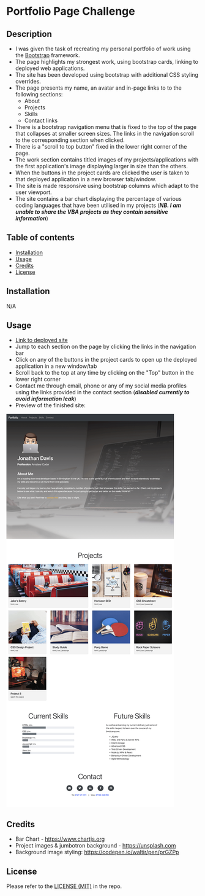 # Portfolio Page Challenge

## Description
- I was given the task of recreating my personal portfolio of work using the [Bootstrap](https://www.getbootstrap.com) framework.
- The page highlights my strongest work, using bootstrap cards, linking to deployed web applications.
- The site has been developed using bootstrap with additional CSS styling overrides.
- The page presents my name, an avatar and in-page links to to the following sections:
  - About
  - Projects
  - Skills
  - Contact links
- There is a bootstrap navigation menu that is fixed to the top of the page that collapses at smaller screen sizes. The links in the navigation scroll to the corresponding section when clicked.
- There is a "scroll to top button" fixed in the lower right corner of the page.
- The work section contains titled images of my projects/applications with the first application's image displaying larger in size than the others.
- When the buttons in the project cards are clicked the user is taken to that deployed application in a new browser tab/window.
- The site is made responsive using bootstrap columns which adapt to the user viewport.
- The site contains a bar chart displaying the percentage of various coding languages that have been utilised in my projects (***NB. I am unable to share the VBA projects as they contain sensitive information***)

## Table of contents
- [Installation](#installation)
- [Usage](#usage)
- [Credits](#credits)
- [License](#license)

## Installation
N/A

## Usage
- [Link to deployed site](https://trunten.github.io/ubbc-bootstrap-portfolio/)
- Jump to each section on the page by clicking the links in the navigation bar
- Click on any of the buttons in the project cards to open up the deployed application in a new window/tab
- Scroll back to the top at any time by clicking on the "Top" button in the lower right corner
- Contact me through email, phone or any of my social media profiles using the links provided in the contact section (***disabled currently to avoid information leak***)
- Preview of the finished site:

[![Full page screenshot of site](./assets/images/full_page_screenshot.png)](https://trunten.github.io/ubbc-bootstrap-portfolio/)

## Credits
- Bar Chart - https://www.chartjs.org
- Project images & jumbotron background - https://unsplash.com
- Background image styling: https://codepen.io/waltir/pen/prGZPp


## License
Please refer to the [LICENSE (MIT)](LICENSE) in the repo.
